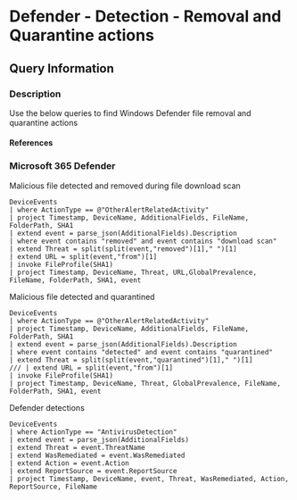 # Defender - Detection - Removal and Quarantine actions

## Query Information

### Description

Use the below queries to find Windows Defender file removal and quarantine actions

#### References

### Microsoft 365 Defender

Malicious file detected and removed during file download scan

```kql
DeviceEvents
| where ActionType == @"OtherAlertRelatedActivity"
| project Timestamp, DeviceName, AdditionalFields, FileName, FolderPath, SHA1
| extend event = parse_json(AdditionalFields).Description
| where event contains "removed" and event contains "download scan"
| extend Threat = split(split(event,"removed")[1]," ")[1]
| extend URL = split(event,"from")[1]
| invoke FileProfile(SHA1) 
| project Timestamp, DeviceName, Threat, URL,GlobalPrevalence, FileName, FolderPath, SHA1, event
```

Malicious file detected and quarantined

```kql
DeviceEvents
| where ActionType == @"OtherAlertRelatedActivity"
| project Timestamp, DeviceName, AdditionalFields, FileName, FolderPath, SHA1
| extend event = parse_json(AdditionalFields).Description
| where event contains "detected" and event contains "quarantined"
| extend Threat = split(split(event,"quarantined")[1]," ")[1]
/// | extend URL = split(event,"from")[1]
| invoke FileProfile(SHA1) 
| project Timestamp, DeviceName, Threat, GlobalPrevalence, FileName, FolderPath, SHA1, event
```

Defender detections

```kql
DeviceEvents
| where ActionType == "AntivirusDetection"
| extend event = parse_json(AdditionalFields)
| extend Threat = event.ThreatName
| extend WasRemediated = event.WasRemediated
| extend Action = event.Action
| extend ReportSource = event.ReportSource
| project Timestamp, DeviceName, event, Threat, WasRemediated, Action, ReportSource, FileName
```
